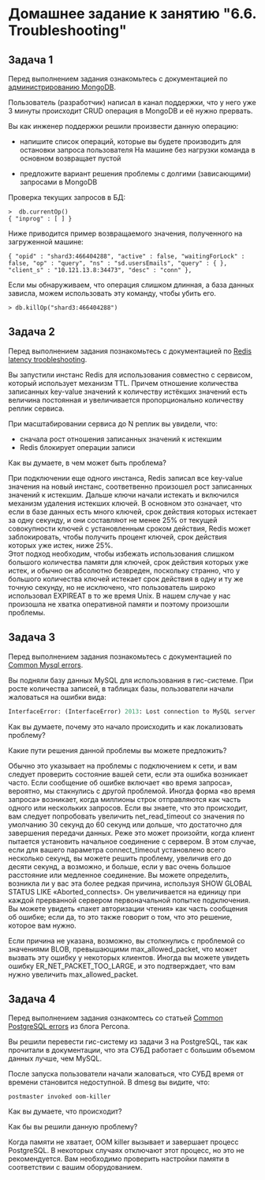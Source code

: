 # Домашнее задание к занятию "6.6. Troubleshooting"

## Задача 1

Перед выполнением задания ознакомьтесь с документацией по [администрированию MongoDB](https://docs.mongodb.com/manual/administration/).

Пользователь (разработчик) написал в канал поддержки, что у него уже 3 минуты происходит CRUD операция в MongoDB и её 
нужно прервать. 

Вы как инженер поддержки решили произвести данную операцию:
- напишите список операций, которые вы будете производить для остановки запроса пользователя
  На машине без нагрузки команда в основном возвращает пустой
  
- предложите вариант решения проблемы с долгими (зависающими) запросами в MongoDB

Проверка текущих запросов в БД:
```
>  db.currentOp()
{ "inprog" : [ ] }
```
Ниже приводится пример возвращаемого значения, полученного на загруженной машине:
```
{ "opid" : "shard3:466404288", "active" : false, "waitingForLock" : false, "op" : "query", "ns" : "sd.usersEmails", "query" : { }, "client_s" : "10.121.13.8:34473", "desc" : "conn" },
```
Если мы обнаруживаем, что операция слишком длинная, а база данных зависла, можем использовать эту команду, чтобы убить его.
```
> db.killOp("shard3:466404288")
```

## Задача 2

Перед выполнением задания познакомьтесь с документацией по [Redis latency troobleshooting](https://redis.io/topics/latency).

Вы запустили инстанс Redis для использования совместно с сервисом, который использует механизм TTL. 
Причем отношение количества записанных key-value значений к количеству истёкших значений есть величина постоянная и
увеличивается пропорционально количеству реплик сервиса. 

При масштабировании сервиса до N реплик вы увидели, что:
- сначала рост отношения записанных значений к истекшим
- Redis блокирует операции записи

Как вы думаете, в чем может быть проблема?

При подключении еще одного инстанса, Redis записал все key-value значения на новый инстанс, соответвенно произошел рост 
записанных значений к истекшим. Дальше ключи начали истекать и включился механизм удаления истекших ключей.
В основном это означает, что если в базе данных есть много ключей, срок действия которых истекает за одну секунду,
и они составляют не менее 25% от текущей совокупности ключей с установленным сроком действия,
Redis может заблокировать, чтобы получить процент ключей, срок действия которых уже истек, ниже 25%. 
<br>
Этот подход необходим, чтобы избежать использования слишком большого количества памяти для ключей, 
срок действия которых уже истек, и обычно он абсолютно безвреден, поскольку странно, что у большого 
количества ключей истекает срок действия в одну и ту же точную секунду, но не исключено, что пользователь 
широко использовал EXPIREAT в то же время Unix.
В нашем случае у нас произошла не хватка оперативной памяти и поэтому произошли проблемы.
 
## Задача 3

Перед выполнением задания познакомьтесь с документацией по [Common Mysql errors](https://dev.mysql.com/doc/refman/8.0/en/common-errors.html).

Вы подняли базу данных MySQL для использования в гис-системе. При росте количества записей, в таблицах базы,
пользователи начали жаловаться на ошибки вида:
```python
InterfaceError: (InterfaceError) 2013: Lost connection to MySQL server during query u'SELECT..... '
```

Как вы думаете, почему это начало происходить и как локализовать проблему?

Какие пути решения данной проблемы вы можете предложить?
<br>

Обычно это указывает на проблемы с подключением к сети, и вам следует проверить состояние вашей сети, если эта ошибка возникает часто. 
Если сообщение об ошибке включает «во время запроса», вероятно, мы стакнулись с другой проблемой.
Иногда форма «во время запроса» возникает, когда миллионы строк отправляются как часть одного или нескольких запросов. 
Если вы знаете, что это происходит, вам следует попробовать увеличить net_read_timeout со значения по умолчанию 30 
секунд до 60 секунд или дольше, что достаточно для завершения передачи данных.
Реже это может произойти, когда клиент пытается установить начальное соединение с сервером. 
В этом случае, если для вашего параметра connect_timeout установлено всего несколько секунд, 
вы можете решить проблему, увеличив его до десяти секунд, а возможно, и больше, если у вас очень 
большое расстояние или медленное соединение. Вы можете определить, возникла ли у вас эта более 
редкая причина, используя SHOW GLOBAL STATUS LIKE «Aborted_connects». Он увеличивается на единицу 
при каждой прерванной сервером первоначальной попытке подключения. Вы можете увидеть «пакет авторизации 
чтения» как часть сообщения об ошибке; если да, то это также говорит о том, что это решение, которое вам нужно.

Если причина не указана, возможно, вы столкнулись с проблемой со значениями BLOB, превышающими max_allowed_packet, 
что может вызвать эту ошибку у некоторых клиентов. Иногда вы можете увидеть ошибку ER_NET_PACKET_TOO_LARGE, 
и это подтверждает, что вам нужно увеличить max_allowed_packet.
<br>

## Задача 4

Перед выполнением задания ознакомтесь со статьей [Common PostgreSQL errors](https://www.percona.com/blog/2020/06/05/10-common-postgresql-errors/) из блога Percona.

Вы решили перевести гис-систему из задачи 3 на PostgreSQL, так как прочитали в документации, что эта СУБД работает с 
большим объемом данных лучше, чем MySQL.

После запуска пользователи начали жаловаться, что СУБД время от времени становится недоступной. В dmesg вы видите, что:

`postmaster invoked oom-killer`

Как вы думаете, что происходит?

Как бы вы решили данную проблему?

Когда памяти не хватает, OOM killer вызывает и завершает процесс PostgreSQL. В некоторых случаях отключают этот процесс, но это не рекомендуется. 
Вам необходимо проверить настройки памяти в соответствии с вашим оборудованием.